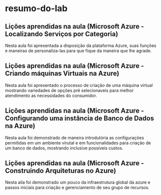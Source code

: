 # resumo-do-lab
## Lições aprendidas na aula (Microsoft Azure - Localizando Serviços por Categoria)
Nesta aula foi apresentada a disposição da plataforma Azure, suas funções e maneiras de personaliza-las para que fique da maneira que lhe agrade.
## Lições aprendidas na aula (Microsoft Azure - Criando máquinas Virtuais na Azure)
Nesta aula foi apresentado o processo de criação de uma máquina virtual mostrando variedades de opções pré selecionaveis para melhor atendimento as necessidades do consumidor.
## Lições aprendidas na aula (Microsoft Azure - Configurando uma instância de Banco de Dados na Azure)
Nesta aula foi demonstrado de maneira introdutória as configurações permitidas em um ambiente virutal e em funcionalidades para criação de um banco de dados, mostrando inclusive possíveis custos.
## Lições aprendidas na aula (Microsoft Azure - Construindo Arquiteturas no Azure)
Nesta aila foi demonstrado um pouco da infraestrutura global da azure e passos iniciais para criação e gerenciamento de seu grupo de recursos.
